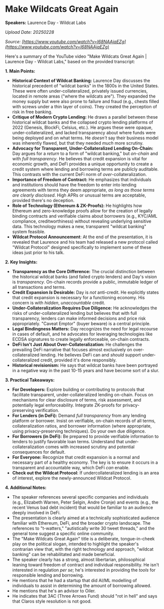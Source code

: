 # Make Wildcats Great Again

**Speakers:** Laurence Day - Wildcat Labs


*Upload Date: 20250228*

*Source: [https://www.youtube.com/watch?v=I68NAAjaEZg](https://www.youtube.com/watch?v=I68NAAjaEZg)*

Here's a summary of the YouTube video "Make Wildcats Great Again | Laurence Day - Wildcat Labs," based on the provided transcript:

**1. Main Points:**

*   **Historical Context of Wildcat Banking:** Laurence Day discusses the historical precedent of "wildcat banks" in the 1800s in the United States. These were often under-collateralized, privately issued currencies, located in remote areas ("where the wildcats are"). They expanded the money supply but were also prone to failure and fraud (e.g., chests filled with screws under a thin layer of coins). They created the perception of risk in free banking.
*   **Critique of Modern Crypto Lending:**  He draws a parallel between these historical wildcat banks and the collapsed crypto lending platforms of 2022 (Genesis, BlockFi, Celsius, etc.).  He argues these were opaque, under-collateralized, and lacked transparency about where funds were being deployed and on what terms.  He *doesn't* say their business model was inherently flawed, but that they needed *much* more scrutiny.
*   **Advocacy for Transparent, Under-Collateralized Lending On-Chain:** Day argues for a *return* to a form of "wildcat banking," but *on-chain* and with *full transparency*. He believes that credit expansion is vital for economic growth, and DeFi provides a unique opportunity to create a credit system where lending and borrowing terms are publicly auditable.  This contrasts with the current DeFi norm of *over*-collateralization.
*   **Importance of Freedom of Contract:**  He emphasizes that individuals and institutions should have the freedom to enter into lending agreements with terms they deem appropriate, *as long as those terms are clearly disclosed*. High APRs or unusual terms are acceptable, provided there's no deception.
*   **Role of Technology (Ethereum & ZK-Proofs):** He highlights how Ethereum and zero-knowledge proofs allow for the creation of legally binding contracts and verifiable claims about borrowers (e.g., KYC/AML compliance, creditworthiness) without revealing underlying sensitive data.  This technology makes a new, transparent "wildcat banking" system feasible.
* **Wildcat Protocol Announcement**: At the end of the presentation, it is revealed that Laurence and his team had released a new protocol called "Wildcat Protocol" designed specifically to implement some of these ideas just prior to his talk.

**2. Key Insights:**

*   **Transparency as the Core Difference:** The crucial distinction between the historical wildcat banks (and failed crypto lenders) and Day's vision is *transparency*.  On-chain records provide a public, immutable ledger of all transactions and terms.
*   **Credit Expansion *Is* Desirable:** Day is *not* anti-credit. He explicitly states that credit expansion is necessary for a functioning economy.  His concern is with *hidden*, *unaccountable* credit.
*   **Under-Collateralization Requires Due Diligence:** He acknowledges the risks of under-collateralized lending but believes that with full transparency, lenders can make informed decisions and price risk appropriately.  "Caveat Emptor" (buyer beware) is a central principle.
*   **Legal Bindingness Matters:** Day recognizes the need for legal recourse in cases of default, and he advocates for leveraging technologies like ECDSA signatures to create legally enforceable, on-chain contracts.
*   **DeFi Isn't Just About Over-Collateralization:** He challenges the prevailing DeFi narrative that focuses almost exclusively on over-collateralized lending.  He believes DeFi can and *should* support under-collateralized credit, provided it's done responsibly.
*    **Historical revisionism:** He says that wildcat banks have been portrayed in a negative way in the past 10-15 years and have become sort of a slur.

**3. Practical Takeaways:**

*   **For Developers:** Explore building or contributing to protocols that facilitate transparent, under-collateralized lending on-chain.  Focus on mechanisms for clear disclosure of terms, risk assessment, and potentially legal enforceability. Integrate ZK-proofs for privacy-preserving verification.
*   **For Lenders (in DeFi):**  Demand *full transparency* from any lending platform or borrower.  Insist on verifiable, on-chain records of all terms, collateralization ratios, and borrower information (where appropriate, using privacy-preserving techniques).  Do your own due diligence.
*   **For Borrowers (in DeFi):**  Be prepared to provide verifiable information to lenders to justify favorable loan terms.  Understand that under-collateralization comes with increased scrutiny and potential consequences for default.
*   **For Everyone:**  Recognize that credit expansion is a normal and necessary part of a healthy economy.  The key is to ensure it occurs in a transparent and accountable way, which DeFi *can* enable.
* **Check out the Wildcat Protocol**: If undercollateralized lending is an area of interest, explore the newly-announced Wildcat Protocol.

**4. Additional Notes:**

*   The speaker references several specific companies and individuals (e.g., Elizabeth Warren, Peter Selgin, Andre Cronje) and events (e.g., the recent Venus bad debt incident) that would be familiar to an audience deeply involved in DeFi.
*   The presentation is clearly aimed at a technically sophisticated audience familiar with Ethereum, DeFi, and the broader crypto landscape.  The references to "t-watters," "autistically write 30 tweet threads," and the general tone suggest a specific online community.
*   The "Make Wildcats Great Again" title is a deliberate, tongue-in-cheek play on the political slogan, intended to highlight the speaker's contrarian view that, with the right technology and approach, "wildcat banking" can be rehabilitated and made beneficial.
*   The speaker clearly has a strong, almost libertarian, philosophical leaning toward freedom of contract and individual responsibility. He isn't interested in regulation *per se*; he's interested in providing the *tools* for responsible lending and borrowing.
* He mentions that he had a startup that did AI/ML modelling of individuals to assist in determining the amount of borrowing allowed.
* He mentions that he's an advisor to Oiler.
* He indicates that 3AC (Three Arrows Fund) should "rot in hell" and says that Claros style resolution is not good.